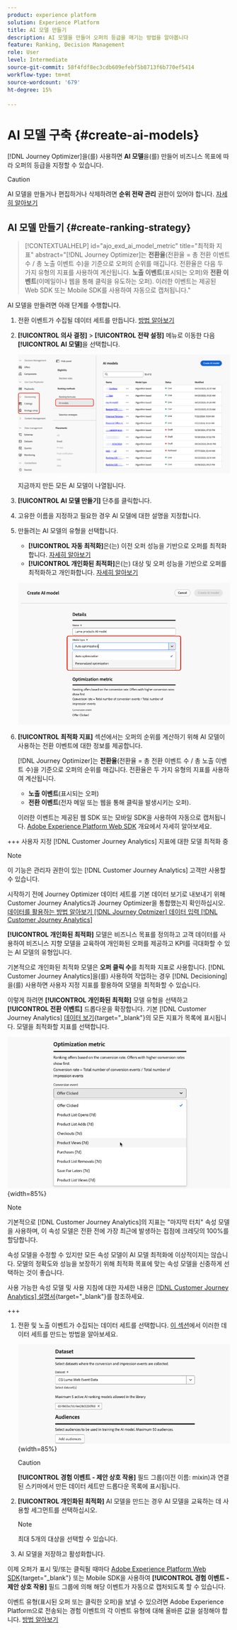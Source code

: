 ```yaml
---
product: experience platform
solution: Experience Platform
title: AI 모델 만들기
description: AI 모델을 만들어 오퍼의 등급을 매기는 방법을 알아봅니다
feature: Ranking, Decision Management
role: User
level: Intermediate
source-git-commit: 58f4fdf8ec3cdb609efebf5b8713f6b770ef5414
workflow-type: tm+mt
source-wordcount: '679'
ht-degree: 15%

---
```


# AI 모델 구축 {#create-ai-models}

[!DNL Journey Optimizer]을(를) 사용하면 **AI 모델**&#x200B;을(를) 만들어 비즈니스 목표에 따라 오퍼의 등급을 지정할 수 있습니다.

>[!CAUTION]
>
>AI 모델을 만들거나 편집하거나 삭제하려면 **순위 전략 관리** 권한이 있어야 합니다. [자세히 알아보기](../../administration/high-low-permissions.md#manage-ranking-strategies)

## AI 모델 만들기 {#create-ranking-strategy}

>[!CONTEXTUALHELP]
>id="ajo_exd_ai_model_metric"
>title="최적화 지표"
>abstract="[!DNL Journey Optimizer]는 **전환율**(전환율 = 총 전환 이벤트 수 / 총 노출 이벤트 수)을 기준으로 오퍼의 순위를 매깁니다. 전환율은 다음 두 가지 유형의 지표를 사용하여 계산됩니다. **노출 이벤트**(표시되는 오퍼)와 **전환 이벤트**(이메일이나 웹을 통해 클릭을 유도하는 오퍼). 이러한 이벤트는 제공된 Web SDK 또는 Mobile SDK를 사용하여 자동으로 캡처됩니다."

AI 모델을 만들려면 아래 단계를 수행합니다.

1. 전환 이벤트가 수집될 데이터 세트를 만듭니다. [방법 알아보기](../data-collection/create-dataset.md)

1. **[!UICONTROL 의사 결정]** > **[!UICONTROL 전략 설정]** 메뉴로 이동한 다음 **[!UICONTROL AI 모델]**&#x200B;을 선택합니다.

   ![](../assets/ai-model-list.png)

   지금까지 만든 모든 AI 모델이 나열됩니다.

1. **[!UICONTROL AI 모델 만들기]** 단추를 클릭합니다.

1. 고유한 이름을 지정하고 필요한 경우 AI 모델에 대한 설명을 지정합니다.

1. 만들려는 AI 모델의 유형을 선택합니다.

   * **[!UICONTROL 자동 최적화]**&#x200B;은(는) 이전 오퍼 성능을 기반으로 오퍼를 최적화합니다. [자세히 알아보기](auto-optimization-model.md)
   * **[!UICONTROL 개인화된 최적화]**&#x200B;은(는) 대상 및 오퍼 성능을 기반으로 오퍼를 최적화하고 개인화합니다. [자세히 알아보기](personalized-optimization-model.md)

   ![](../assets/ai-model-types.png)

1. **[!UICONTROL 최적화 지표]** 섹션에서는 오퍼의 순위를 계산하기 위해 AI 모델이 사용하는 전환 이벤트에 대한 정보를 제공합니다.

   [!DNL Journey Optimizer]는 **전환율**(전환율 = 총 전환 이벤트 수 / 총 노출 이벤트 수)을 기준으로 오퍼의 순위를 매깁니다. 전환율은 두 가지 유형의 지표를 사용하여 계산됩니다.
   * **노출 이벤트**(표시되는 오퍼)
   * **전환 이벤트**(전자 메일 또는 웹을 통해 클릭을 발생시키는 오퍼).

   이러한 이벤트는 제공된 웹 SDK 또는 모바일 SDK을 사용하여 자동으로 캡처됩니다. [Adobe Experience Platform Web SDK](https://experienceleague.adobe.com/docs/experience-platform/edge/home.html) 개요에서 자세히 알아보세요.

+++ 사용자 지정 [!DNL Customer Journey Analytics] 지표에 대한 모델 최적화 중

   >[!NOTE]
   >
   >이 기능은 관리자 권한이 있는 [!DNL Customer Journey Analytics] 고객만 사용할 수 있습니다.
   >
   >시작하기 전에 Journey Optimizer 데이터 세트를 기본 데이터 보기로 내보내기 위해 Customer Journey Analytics과 Journey Optimizer을 통합했는지 확인하십시오. [데이터를 활용하는 방법 알아보기 [!DNL Journey Optmizer] 데이터 입력 [!DNL Customer Journey Analytics]](../../reports/cja-ajo.md)

   **[!UICONTROL 개인화된 최적화]** 모델은 비즈니스 목표를 정의하고 고객 데이터를 사용하여 비즈니스 지향 모델을 교육하여 개인화된 오퍼를 제공하고 KPI를 극대화할 수 있는 AI 모델의 유형입니다.

   기본적으로 개인화된 최적화 모델은 **오퍼 클릭 수**&#x200B;를 최적화 지표로 사용합니다. [!DNL Customer Journey Analytics]을(를) 사용하여 작업하는 경우 [!DNL Decisioning]을(를) 사용하면 사용자 지정 지표를 활용하여 모델을 최적화할 수 있습니다.

   이렇게 하려면 **[!UICONTROL 개인화된 최적화]** 모델 유형을 선택하고 **[!UICONTROL 전환 이벤트]** 드롭다운을 확장합니다. 기본 [!DNL Customer Journey Analytics] [데이터 보기](https://experienceleague.adobe.com/en/docs/analytics-platform/using/cja-dataviews/data-views){target="_blank"}의 모든 지표가 목록에 표시됩니다. 모델을 최적화할 지표를 선택합니다.

   ![](../assets/ai-model-custom-metrics.png){width=85%}

   >[!NOTE]
   >
   >기본적으로 [!DNL Customer Journey Analytics]의 지표는 &quot;마지막 터치&quot; 속성 모델을 사용하며, 이 속성 모델은 전환 전에 가장 최근에 발생하는 접점에 크레딧의 100%를 할당합니다.
   >
   >속성 모델을 수정할 수 있지만 모든 속성 모델이 AI 모델 최적화에 이상적이지는 않습니다. 모델의 정확도와 성능을 보장하기 위해 최적화 목표에 맞는 속성 모델을 신중하게 선택하는 것이 좋습니다.
   >
   >사용 가능한 속성 모델 및 사용 지침에 대한 자세한 내용은 [[!DNL Customer Journey Analytics] 설명서](https://experienceleague.adobe.com/en/docs/analytics-platform/using/cja-dataviews/component-settings/attribution){target="_blank"}를 참조하세요.

+++

1. 전환 및 노출 이벤트가 수집되는 데이터 세트를 선택합니다. [이 섹션](../data-collection/create-dataset.md)에서 이러한 데이터 세트를 만드는 방법을 알아보세요.

   ![](../assets/ai-model-datasets.png){width=85%}

   >[!CAUTION]
   >
   >**[!UICONTROL 경험 이벤트 - 제안 상호 작용]** 필드 그룹(이전 이름: mixin)과 연결된 스키마에서 만든 데이터 세트만 드롭다운 목록에 표시됩니다.

1. **[!UICONTROL 개인화된 최적화]** AI 모델을 만드는 경우 AI 모델을 교육하는 데 사용할 세그먼트를 선택하십시오.

   <!--➡️ [Discover this feature in video](#video)-->

   >[!NOTE]
   >
   >최대 5개의 대상을 선택할 수 있습니다.

1. AI 모델을 저장하고 활성화합니다.

<!--At this point, you must have:

* created the AI model,
* defined which type of event you want to capture - offer displayed (impression) and/or offer clicked (conversion),
* and in which dataset you want to collect the event data.-->

이제 오퍼가 표시 및/또는 클릭될 때마다 [Adobe Experience Platform Web SDK](https://experienceleague.adobe.com/docs/experience-platform/edge/web-sdk-faq.html#what-is-adobe-experience-platform-web-sdk%3F){target="_blank"} 또는 Mobile SDK을 사용하여 **[!UICONTROL 경험 이벤트 - 제안 상호 작용]** 필드 그룹에 의해 해당 이벤트가 자동으로 캡처되도록 할 수 있습니다.

이벤트 유형(표시된 오퍼 또는 클릭한 오퍼)을 보낼 수 있으려면 Adobe Experience Platform으로 전송되는 경험 이벤트의 각 이벤트 유형에 대해 올바른 값을 설정해야 합니다. [방법 알아보기](../data-collection/schema-requirement.md)

<!--
## How-to video {#video}

Learn how to create a personalized optimization model and how to apply it to a decision.

>[!VIDEO](https://video.tv.adobe.com/v/3419954?quality=12)-->
